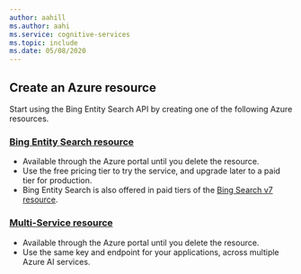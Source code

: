 ```yaml
---
author: aahill
ms.author: aahi
ms.service: cognitive-services
ms.topic: include
ms.date: 05/08/2020
---
```


## Create an Azure resource

Start using the Bing Entity Search API by creating one of the following Azure resources.

### [Bing Entity Search resource](https://portal.azure.com/#create/Microsoft.CognitiveServicesBingEntitySearch)
   * Available through the Azure portal until you delete the resource.
   * Use the free pricing tier to try the service, and upgrade later to a paid tier for production.
   * Bing Entity Search is also offered in paid tiers of the [Bing Search v7 resource](https://portal.azure.com/#create/Microsoft.CognitiveServicesBingSearch-v7).
    
### [Multi-Service resource](https://portal.azure.com/#create/Microsoft.CognitiveServicesAllInOne)
   * Available through the Azure portal until you delete the resource.  
   * Use the same key and endpoint for your applications, across multiple Azure AI services.
